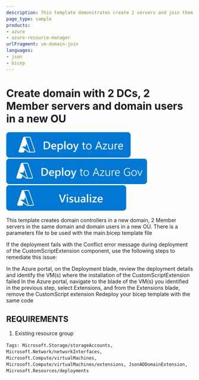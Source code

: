 ```yaml
---
description: This template demonstrates create 2 servers and join them to a private AD domain on azure, and also creating 2 member servers and join them to the same domain, also running a user creation script.
page_type: sample
products:
- azure
- azure-resource-manager
urlFragment: vm-domain-join
languages:
- json
- bicep
---
```

# Create domain with 2 DCs, 2 Member servers and domain users in a new OU

[![Deploy To Azure](https://raw.githubusercontent.com/Azure/azure-quickstart-templates/master/1-CONTRIBUTION-GUIDE/images/deploytoazure.svg?sanitize=true)](https://portal.azure.com/#create/Microsoft.Template/uri/https%3A%2F%2Fraw.githubusercontent.com%2Fadibnaya%2FAzureDevopsTest%2Fmain%2Fmain.bicep)
[![Deploy To Azure US Gov](https://raw.githubusercontent.com/Azure/azure-quickstart-templates/master/1-CONTRIBUTION-GUIDE/images/deploytoazuregov.svg?sanitize=true)](https://portal.azure.com/#create/Microsoft.Template/uri/https%3A%2F%2Fraw.githubusercontent.com%2Fadibnaya%2FAzureDevopsTest%2Fmain%2Fmain.bicep)
[![Visualize](https://raw.githubusercontent.com/Azure/azure-quickstart-templates/master/1-CONTRIBUTION-GUIDE/images/visualizebutton.svg?sanitize=true)](https://portal.azure.com/#create/Microsoft.Template/uri/https%3A%2F%2Fraw.githubusercontent.com%2Fadibnaya%2FAzureDevopsTest%2Fmain%2Fmain.bicep)

This template creates domain controllers in a new domain, 2 Member servers in the same domain and domain users in a new OU.
There is a parameters file to be used with the main.bicep template file

If the deployment fails with the Conflict error message during deployment of the CustomScriptExtension component, use the following steps to remediate this issue:

In the Azure portal, on the Deployment blade, review the deployment details and identify the VM(s) where the installation of the CustomScriptExtension failed
In the Azure portal, navigate to the blade of the VM(s) you identified in the previous step, select Extensions, and from the Extensions blade, remove the CustomScript extension
Redeploy your bicep template with the same code

## REQUIREMENTS

1. Existing resource group

`Tags: Microsoft.Storage/storageAccounts, Microsoft.Network/networkInterfaces, Microsoft.Compute/virtualMachines, Microsoft.Compute/virtualMachines/extensions, JsonADDomainExtension, Microsoft.Resources/deployments`
